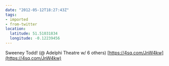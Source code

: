 ```yaml
---
date: "2012-05-12T18:27:43Z"
tags:
- imported
- from-twitter
location:
  latitude: 51.51031834
  longitude: -0.12239456
---
```

Sweeney Todd! \(@ Adelphi Theatre w/ 6 others) [https://4sq.com/JnW4kw](https://4sq.com/JnW4kw)
